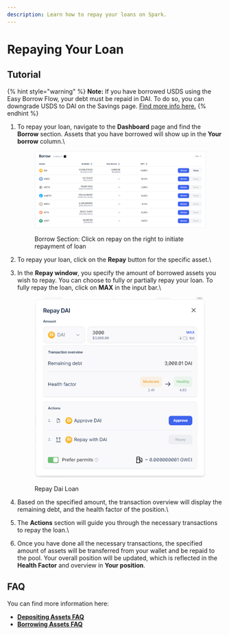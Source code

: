 ```yaml
---
description: Learn how to repay your loans on Spark.
---
```


# Repaying Your Loan

## Tutorial

{% hint style="warning" %}
**Note:** If you have borrowed USDS using the Easy Borrow Flow, your debt must be repaid in DAI. To do so, you can downgrade USDS to DAI on the Savings page. [Find more info here.](../upgrading-to-usds-and-susds/)
{% endhint %}

1.  To repay your loan, navigate to the **Dashboard** page and find the **Borrow** section. Assets that you have borrowed will show up in the **Your borrow** column.\


    <figure><img src="../../.gitbook/assets/borrow-section (2).png" alt=""><figcaption><p>Borrow Section: Click on repay on the right to initiate repayment of loan</p></figcaption></figure>


2. To repay your loan, click on the **Repay** button for the specific asset.\

3.  In the **Repay window**, you specify the amount of borrowed assets you wish to repay. You can choose to fully or partially repay your loan. To fully repay the loan, click on **MAX** in the input bar.\


    <figure><img src="../../.gitbook/assets/repay-dai.png" alt=""><figcaption><p>Repay Dai Loan</p></figcaption></figure>


4. Based on the specified amount, the transaction overview will display the remaining debt, and the health factor of the position.\

5. The **Actions** section will guide you through the necessary transactions to repay the loan.\

6. Once you have done all the necessary transactions, the specified amount of assets will be transferred from your wallet and be repaid to the pool. Your overall position will be updated, which is reflected in the **Health Factor** and overview in **Your position**.

## FAQ

You can find more information here:

* [**Depositing Assets FAQ**](depositing-assets.md#faq)
* [**Borrowing Assets FAQ**](borrowing-assets.md#faq)
